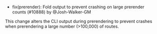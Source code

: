 - fix(prerender): Fold output to prevent crashing on large prerender counts (#10888) by @Josh-Walker-GM

This change alters the CLI output during prerendering to prevent crashes when prerendering a large number (>100,000) of routes.
